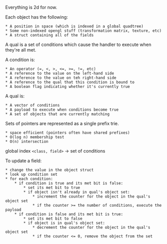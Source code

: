 Everything is 2d for now.

Each object has the following:

    * A position in space (which is indexed in a global quadtree)
    * Some non-indexed opengl stuff (transformation matrix, texture, etc)
    * A struct containing all of the fields

A qual is a set of conditions which cause the handler to execute when they're all met.

A condition is:

    * An operator (=, <, >, <=, >=, !=, etc)
    * A reference to the value on the left-hand side
    * A reference to the value on teh right-hand side
    * A reference to the qual that this condition is bound to
    * A boolean flag indicating whether it's currently true

A qual is:

    * A vector of conditions
    * A payload to execute when conditions become true
    * A set of objects that are currently matching

Sets of pointers are represented as a single prefix trie.

    * space efficient (pointers often have shared prefixes)
    * O(log n) membership test
    * O(n) intersection

global index `<class, field>` -> set of conditions

To update a field:

    * change the value in the object struct
    * look up condition set
    * for each condition:
        * if condition is true and its met bit is false:
            * set its met bit to true
            * if object isn't already in qual's object set:
                * increment the counter for the object in the qual's object set
                * if the counter >= the number of conditions, execute the payload
        * if condition is false and its met bit is true:
            * set its met bit to false
            * if object is in qual's object set:
                * decrement the counter for the object in the qual's object set
                * if the counter <= 0, remove the object from the set
